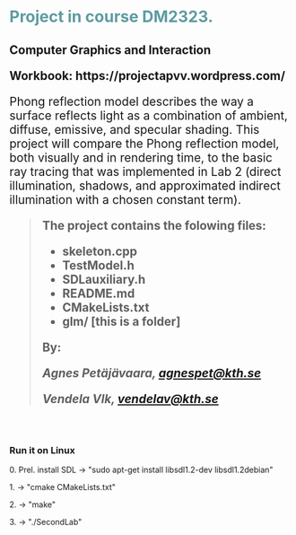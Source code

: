 <h1 style="color: #5e9ca0;"><br />Project in course DM2323.</h1>
<h2> Computer Graphics and Interaction </h>
<p> Workbook: https://projectapvv.wordpress.com/ </p>

<p><span style="font-weight: 400;">Phong reflection model describes the way a surface reflects light as a combination of ambient, diffuse, emissive, and specular shading. T</span><span style="font-weight: 400;">his project will compare the Phong reflection model, both visually and in rendering time, to the basic ray tracing that was implemented in Lab 2 (direct illumination, shadows, and approximated indirect illumination with a chosen constant term).</span></p>
<blockquote>
  
  The project contains the folowing files: 
- skeleton.cpp
- TestModel.h
- SDLauxiliary.h
- README.md
- CMakeLists.txt
- glm/ [this is a folder]
  
<p style="text-align: left;"><strong>By:</strong></p>
<p style="text-align: left;"><em>Agnes Pet&auml;j&auml;vaara, <a href="mailto:agnespet@kth.se">agnespet@kth.se</a></em></p>
<p style="text-align: left;"><em>Vendela Vlk, <a href="mailto:vendelav@kth.se">vendelav@kth.se</a></em></p>
</blockquote>
<p>&nbsp;</p>

<h3> Run it on Linux </h3>
<p> 0. Prel. install SDL -> "sudo apt-get install libsdl1.2-dev libsdl1.2debian"</p>
<p> 1. -> "cmake CMakeLists.txt" </p>
<p> 2. -> "make" </p>
<p> 3. -> "./SecondLab" </p>



